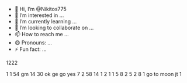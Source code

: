 - 👋 Hi, I’m @Nikitos775
- 👀 I’m interested in ...
- 🌱 I’m currently learning ...
- 💞️ I’m looking to collaborate on ...
- 📫 How to reach me ...
- 😄 Pronouns: ...
- ⚡ Fun fact: ...

<!---
Nikitos775/Nikitos775 is a ✨ special ✨ repository because its `README.md` (this file) appears on your GitHub profile.
You can click the Preview link to take a look at your changes.
--->1222
1
1
54
gm
14
30
ok
ge
go
yes
7
2
58
14
1
2
1
1
5
8
2
5
2
8
1
go to moon
jt
1
